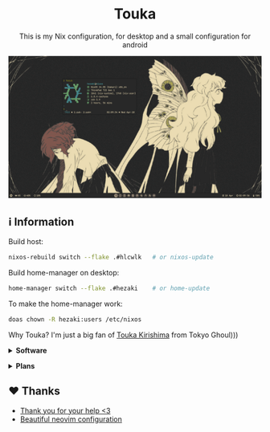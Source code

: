 <h1 align="center"> Touka </h1>

<p align="center">
This is my Nix configuration, for desktop and a small configuration for android
</p>

![Screenshot](1.png)

## ℹ️ Information

Build host:
```bash
nixos-rebuild switch --flake .#hlcwlk   # or nixos-update
```

Build home-manager on desktop:
```bash 
home-manager switch --flake .#hezaki    # or home-update
```

To make the home-manager work:
```bash 
doas chown -R hezaki:users /etc/nixos  
``` 

Why Touka? I'm just a big fan of [Touka Kirishima](https://tokyoghoul.fandom.com/wiki/Touka_Kirishima) from Tokyo Ghoul)))

<details>
  <summary><b>Software</b></summary>
<br>

- **Wayland compositor** - [Hyprland](https://hyprland.org/)
- **Bar** - [Waybar](https://github.com/Alexays/Waybar)
- **Browser** - [Firefox](https://www.mozilla.org/)
- **Terminal** - [Foot](https://codeberg.org/dnkl/foot)
- **Editor** - [Emacs](https://www.gnu.org/software/emacs/)
- **Shell** - [Zsh](https://www.zsh.org/)
- **Notifications** - [Swaync](https://github.com/ErikReider/SwayNotificationCenter)
- **Launcher** - [Anyrun](https://github.com/Kirottu/anyrun)
- **Wallpapers** - `home/hezaki/themes/images/`

<br></details>

<details>
  <summary><b>Plans</b></summary>
<br>

- [ ] Make extended readme and rewrite it in org
- [ ] Create a script to run the config

</br></details>

## ❤️ Thanks 
- [Thank you for your help <3](https://codeberg.org/ghosty)
- [Beautiful neovim configuration](https://github.com/Manas140/Conscious/tree/main)
